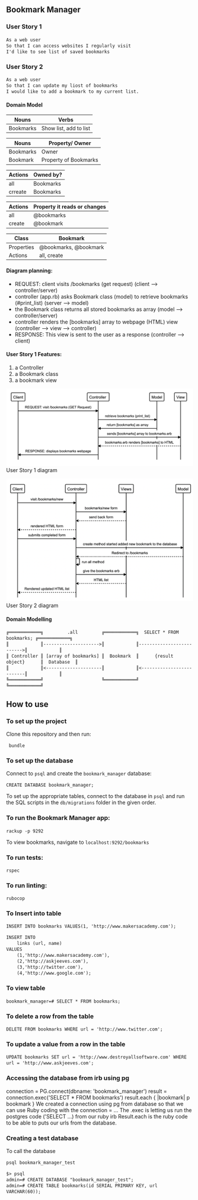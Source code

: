## Bookmark Manager

### User Story 1
```
As a web user 
So that I can access websites I regularly visit
I'd like to see list of saved bookmarks
```

### User Story 2
```
As a web user
So that I can update my liost of bookmarks
I would like to add a bookmark to my current list.
```

#### Domain Model


| Nouns   | Verbs     |
|---------|-----------|
|Bookmarks| Show list, add to list |


| Nouns   | Property/ Owner|
|---------|-----------     |
|Bookmarks| Owner          |
|Bookmark |Property of Bookmarks|


| Actions  | Owned by?  |
|--------- |----------- |
|all   | Bookmarks       |
|crreate| Bookmarks |



| Actions  |Property it reads or changes |
|--------- |-----------                  |
|all | @bookmarks              |
|create | @bookmark |


|Class     | Bookmark    |
|--------- | ----------- |
|Properties| @bookmarks, @bookmark |
|Actions   | all, create|

#### Diagram planning: 
* REQUEST: client visits /bookmarks (get request) (client --> controller/server)
* controller (app.rb) asks Bookmark class (model) to retrieve bookmarks (#print_list) (server --> model)
* the Bookmark class returns all stored bookmarks as array (model --> controller/server)
* controller renders the [bookmarks] array to webpage (HTML) view (controller --> view --> controller)
* RESPONSE: This view is sent to the user as a response (controller --> client)

#### User Story 1 Features: 
  1. a Controller
  2. a Bookmark class
  3. a bookmark view
  
  ![user_story_1.png](./public/images/user_story_1.png)
  User Story 1 diagram

  ![user_story_2.png](./public/images/user_story_2.png)
  User Story 2 diagram

#### Domain Modelling 
```
╔════════════╗         .all         ╔════════════╗  SELECT * FROM bookmarks; ╔════════════╗
║            ║--------------------->║            ║-------------------------->║            ║
║ Controller ║ [array of bookmarks] ║  Bookmark  ║      {result object}      ║  Database  ║
║            ║<---------------------║            ║<--------------------------║            ║
╚════════════╝                      ╚════════════╝                           ╚════════════╝
```

## How to use
### To set up the project
Clone this repository and then run:
```
 bundle
 ```

 ### To set up the database

 Connect to `psql` and create the `bookmark_manager` database:

 ```
 CREATE DATABASE bookmark_manager;
 ```

 To set up the appropriate tables, connect to the database in `psql` and run the SQL scripts in the `db/migrations` folder in the given order.

 ### To run the Bookmark Manager app:

 ```
 rackup -p 9292
 ```

 To view bookmarks, navigate to `localhost:9292/bookmarks`

 ### To run tests:

```
rspec
```
### To run linting:
```
rubocop
```

### To Insert into table

```
INSERT INTO bookmarks VALUES(1, 'http://www.makersacademy.com');
```
```
INSERT INTO 
    links (url, name)
VALUES
    (1,'http://www.makersacademy.com'),
    (2,'http://askjeeves.com'),
    (3,'http://twitter.com'),
    (4,'http://www.google.com');
```
### To view table
```
bookmark_manager=# SELECT * FROM bookmarks;
```
### To delete a row from the table
```
DELETE FROM bookmarks WHERE url = 'http://www.twitter.com';
```
### To update a value from a row in the table
```
UPDATE bookmarks SET url = 'http://www.destroyallsoftware.com' WHERE url = 'http://www.askjeeves.com';
```

### Accessing the database from irb using pg
connection = PG.connect(dbname: 'bookmark_manager')
result = connection.exec('SELECT * FROM bookmarks')
result.each { |bookmark| p bookmark }
We created a connection using pg from database so that we can use Ruby coding with the connection = ...
The .exec is letting us run the postgres code ('SELECT ...) from our ruby irb
Result.each is the ruby code to be able to puts our urls from the database.

### Creating a test database
To call the database
```
psql bookmark_manager_test
```
```
$> psql
admin=# CREATE DATABASE "bookmark_manager_test";
admin=# CREATE TABLE bookmarks(id SERIAL PRIMARY KEY, url VARCHAR(60));
```
